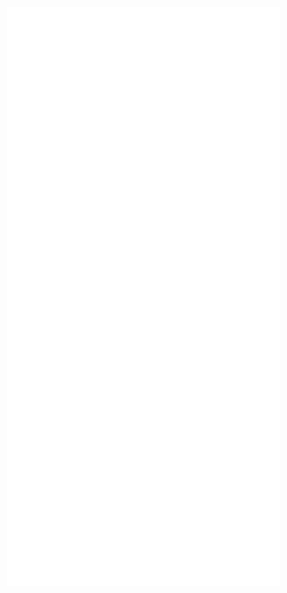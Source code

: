 <div style="display: grid; align-items: center; justify-items: center;">
  <img src="https://github.com/panda2134/panda2134/blob/master/github-metrics.svg" alt="metrics">
</div>

